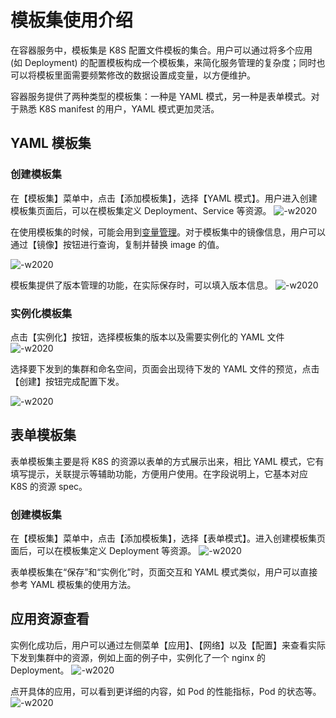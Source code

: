 # 模板集使用介绍
在容器服务中，模板集是 K8S 配置文件模板的集合。用户可以通过将多个应用 (如 Deployment) 的配置模板构成一个模板集，来简化服务管理的复杂度；同时也可以将模板里面需要频繁修改的数据设置成变量，以方便维护。

容器服务提供了两种类型的模板集：一种是 YAML 模式，另一种是表单模式。对于熟悉 K8S manifest 的用户，YAML 模式更加灵活。

## YAML 模板集
### 创建模板集
在【模板集】菜单中，点击【添加模板集】，选择【YAML 模式】。用户进入创建模板集页面后，可以在模板集定义 Deployment、Service 等资源。
![-w2020](../assets/yaml_templateset_create.png)

在使用模板集的时候，可能会用到[变量管理](variable_management.md)。对于模板集中的镜像信息，用户可以通过【镜像】按钮进行查询，复制并替换 image 的值。

![-w2020](../assets/nginx_templateset.png)

模板集提供了版本管理的功能，在实际保存时，可以填入版本信息。
![-w2020](../assets/tempateset_version_save.png)

### 实例化模板集
点击【实例化】按钮，选择模板集的版本以及需要实例化的 YAML 文件
![-w2020](../assets/yaml_templateset_apply1.png)

选择要下发到的集群和命名空间，页面会出现待下发的 YAML 文件的预览，点击【创建】按钮完成配置下发。

![-w2020](../assets/yaml_templateset_apply2.png)

## 表单模板集
表单模板集主要是将 K8S 的资源以表单的方式展示出来，相比 YAML 模式，它有填写提示，关联提示等辅助功能，方便用户使用。在字段说明上，它基本对应 K8S 的资源 spec。

### 创建模板集
在【模板集】菜单中，点击【添加模板集】，选择【表单模式】。进入创建模板集页面后，可以在模板集定义 Deployment 等资源。
![-w2020](../assets/page_templateset_create.png)

表单模板集在“保存”和“实例化”时，页面交互和 YAML 模式类似，用户可以直接参考 YAML 模板集的使用方法。

## 应用资源查看
实例化成功后，用户可以通过左侧菜单【应用】、【网络】以及【配置】来查看实际下发到集群中的资源，例如上面的例子中，实例化了一个 nginx 的 Deployment。
![-w2020](../assets/nginx_templateset_dashboard.png)

点开具体的应用，可以看到更详细的内容，如 Pod 的性能指标，Pod 的状态等。
![-w2020](../assets/nginx_templateset_dashboard1.png)
